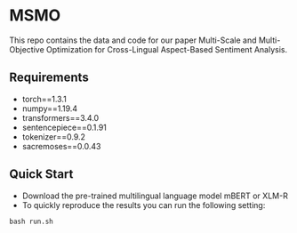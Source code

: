 # MSMO

This repo contains the data and code for our paper Multi-Scale and Multi-Objective Optimization for Cross-Lingual Aspect-Based Sentiment Analysis.

## Requirements

- torch==1.3.1
- numpy==1.19.4
- transformers==3.4.0 
- sentencepiece==0.1.91
- tokenizer==0.9.2
- sacremoses==0.0.43

## Quick Start 

- Download the pre-trained multilingual language model mBERT or XLM-R
- To quickly reproduce the results you can run the following setting:

```
bash run.sh 
```


